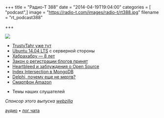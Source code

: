 +++
title = "Радио-Т 388"
date = "2014-04-19T19:04:00"
categories = [ "podcast",]
image = "https://radio-t.com/images/radio-t/rt388.jpg"
filename = "rt_podcast388"

+++

![](https://radio-t.com/images/radio-t/rt388.jpg)

* [TrustyTahr уже тут](https://wiki.ubuntu.com/TrustyTahr/ReleaseNotes)
* [Ubuntu 14.04 LTS](http://prsm.tc/UnoBZk) с серверной стороны
* [Хабрахабру — 8 лет](http://habrahabr.ru/company/tm/blog/219903/)
* [Закон о регистрации блогов принят](http://habrahabr.ru/post/219935/)
* [Heartbleed и заблуждения о Open Source](http://habrahabr.ru/post/219163/)
* [Index Intersection в MongoDB](https://jira.mongodb.org/browse/SERVER-3071)
* [Delphi, почему еще не мертв?](http://stevepeacocke.blogspot.com/2013/05/delphi-why-wont-it-just-die.html)
* [Смартфон Amazon](http://habrahabr.ru/post/219703/)
- Темы наших слушателей

_Спонсор этого выпуска [webzilla](http://radio-t.files.webzilla.com)_

[аудио](https://cdn.radio-t.com/rt_podcast388.mp3) • [лог чата](http://chat.radio-t.com/logs/radio-t-388.html)
<audio src="https://cdn.radio-t.com/rt_podcast388.mp3" preload="none"></audio>